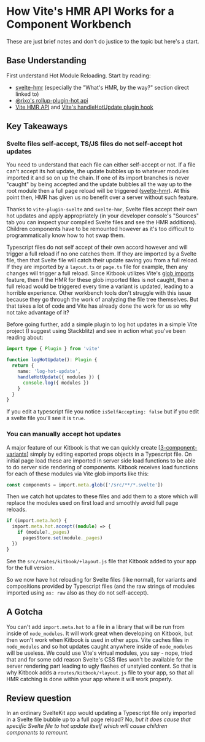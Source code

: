 # How Vite's HMR API Works for a Component Workbench

These are just brief notes and don't do justice to the topic but here's a start.

## Base Understanding

First understand Hot Module Reloading. Start by reading:
- [svelte-hmr](https://github.com/sveltejs/svelte-hmr/tree/master/packages/svelte-hmr#whats-hmr-by-the-way) (especially the "What's HMR, by the way?" section direct linked to)
- [@rixo's rollup-plugin-hot api](https://github.com/rixo/rollup-plugin-hot#the-hot-api)
- [Vite HMR API](https://vitejs.dev/guide/api-hmr.html) and [Vite's handleHotUpdate plugin hook](https://vitejs.dev/guide/api-plugin.html#handlehotupdate)

## Key Takeaways

### Svelte files self-accept, TS/JS files do not self-accept hot updates

You need to understand that each file can either self-accept or not. If a file can't accept its hot update, the update bubbles up to whatever modules imported it and so on up the chain. If one of its import branches is never "caught" by being accepted and the update bubbles all the way up to the root module then a full page reload will be triggered ([svelte-hmr](https://github.com/sveltejs/svelte-hmr/tree/master/packages/svelte-hmr#whats-hmr-by-the-way)). At this point then, HMR has given us no benefit over a server without such feature. 

Thanks to `vite-plugin-svelte` and `svelte-hmr`, Svelte files accept their own hot updates and apply appropriately (in your developer console's "Sources" tab you can inspect your compiled Svelte files and see the HMR additions). Children components have to be remounted however as it's too difficult to programmatically know how to hot swap them.

Typescript files do not self accept of their own accord however and will trigger a full reload if no one catches them. If they are imported by a Svelte file, then that Svelte file will catch their update saving you from a full reload. If they are imported by a `layout.ts` or `page.ts` file for example, then any changes will trigger a full reload. Since Kitbook utilizes Vite's [glob imports](https://vitejs.dev/guide/features.html#glob-import) feature, then if the HMR for these glob imported files is not caught, then a full reload would be triggered every time a variant is updated, leading to a horrible experience. Other workbench tools don't struggle with this issue because they go through the work of analyzing the file tree themselves. But that takes a lot of code and Vite has already done the work for us so why not take advantage of it?

Before going further, add a simple plugin to log hot updates in a simple Vite project (I suggest using Stackblitz) and see in action what you've been reading about:

```ts title="vite.config.js"
import type { Plugin } from 'vite'

function logHotUpdate(): Plugin {
  return {
    name: 'log-hot-update',
    handleHotUpdate({ modules }) {
      console.log({ modules })
    }
  }
}
```

If you edit a typescript file you notice `isSelfAccepting: false` but if you edit a svelte file you'll see it is `true`.

### You can manually accept hot updates

A major feature of our Kitbook is that we can quickly create [[3-component-variants]] simply by editing exported props objects in a Typescript file. On initial page load these are imported in server side load functions to be able to do server side rendering of components. Kitbook receives load functions for each of these modules via Vite glob imports like this:

```ts title="+layout.js"
const components = import.meta.glob(['/src/**/*.svelte'])
```

Then we catch hot updates to these files and add them to a store which will replace the modules used on first load and smoothly avoid full page reloads.

```ts title="+layout.js"
if (import.meta.hot) {
  import.meta.hot.accept((module) => {
    if (module?._pages)
      pagesStore.set(module._pages)
  })
}
```

See the `src/routes/kitbook/+layout.js` file that Kitbook added to your app for the full version.

So we now have hot reloading for Svelte files (like normal), for variants and compositions provided by Typescript files (and the raw strings of modules imported using `as: raw` also as they do not self-accept).

## A Gotcha

You can't add `import.meta.hot` to a file in a library that will be run from inside of `node_modules`. It will work great when developing on Kitbook, but then won't work when Kitbook is used in other apps. Vite caches files in `node_modules` and so hot updates caught anywhere inside of `node_modules` will be useless. We could use Vite's virtual modules, you say - nope, tried that and for some odd reason Svelte's CSS files won't be available for the server rendering part leading to ugly flashes of unstyled content. So that is why Kitbook adds a `routes/kitbook/+layout.js` file to your app, so that all HMR catching is done within your app where it will work properly.

## Review question

In an ordinary SvelteKit app would updating a Typescript file only imported in a Svelte file bubble up to a full page reload? No, *but it does cause that specific Svelte file to hot update itself which will cause children components to remount.*

[//begin]: # "Autogenerated link references for markdown compatibility"
[3-component-variants]: ../3-component-variants.md "Component Variants"
[//end]: # "Autogenerated link references"
